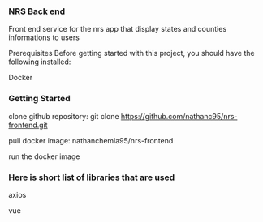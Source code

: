### NRS Back end

Front end service for the nrs app that display states and counties informations to users

Prerequisites
Before getting started with this project, you should have the following installed:

Docker

### Getting Started

clone github repository: git clone https://github.com/nathanc95/nrs-frontend.git

pull docker image: nathanchemla95/nrs-frontend

run the docker image

### Here is short list of libraries that are used

axios

vue
